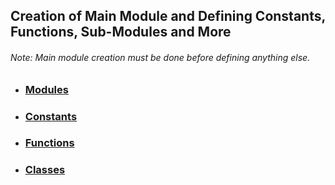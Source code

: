 ## Creation of Main Module and Defining Constants, Functions, Sub-Modules and More

###### Note: Main module creation must be done before defining anything else.

+ ### [Modules](1.1.0_modules.md)
+ ### [Constants](1.1.0_constants.md)
+ ### [Functions](1.3.0.functions.md)
+ ### [Classes](1.4.0.classes.md)
